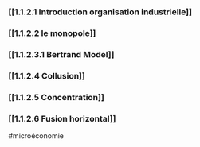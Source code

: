 
### [[1.1.2.1 Introduction organisation industrielle]]

### [[1.1.2.2 le monopole]]

### [[1.1.2.3.1 Bertrand Model]]

### [[1.1.2.4 Collusion]]

### [[1.1.2.5 Concentration]]

### [[1.1.2.6 Fusion horizontal]]









#microéconomie 
